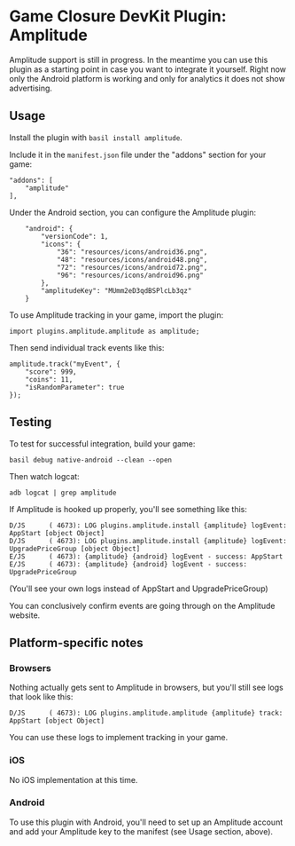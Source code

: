 # Game Closure DevKit Plugin: Amplitude

Amplitude support is still in progress.  In the meantime you can use this plugin as
a starting point in case you want to integrate it yourself.  Right now only the
Android platform is working and only for analytics it does not show advertising.

## Usage

Install the plugin with `basil install amplitude`.

Include it in the `manifest.json` file under the "addons" section for your game:

~~~
"addons": [
	"amplitude"
],
~~~

Under the Android section, you can configure the Amplitude plugin:

~~~
	"android": {
		"versionCode": 1,
		"icons": {
			"36": "resources/icons/android36.png",
			"48": "resources/icons/android48.png",
			"72": "resources/icons/android72.png",
			"96": "resources/icons/android96.png"
		},
		"amplitudeKey": "MUmm2eD3qdBSPlcLb3qz"
	}
~~~

To use Amplitude tracking in your game, import the plugin:

~~~
import plugins.amplitude.amplitude as amplitude;
~~~

Then send individual track events like this:

~~~
amplitude.track("myEvent", {
	"score": 999,
	"coins": 11,
	"isRandomParameter": true
});
~~~

## Testing

To test for successful integration, build your game:

~~~
basil debug native-android --clean --open
~~~

Then watch logcat:

~~~
adb logcat | grep amplitude
~~~

If Amplitude is hooked up properly, you'll see something like this:

~~~
D/JS      ( 4673): LOG plugins.amplitude.install {amplitude} logEvent:  AppStart [object Object]
D/JS      ( 4673): LOG plugins.amplitude.install {amplitude} logEvent:  UpgradePriceGroup [object Object]
E/JS      ( 4673): {amplitude} {android} logEvent - success: AppStart 
E/JS      ( 4673): {amplitude} {android} logEvent - success: UpgradePriceGroup
~~~

(You'll see your own logs instead of AppStart and UpgradePriceGroup)

You can conclusively confirm events are going through on the Amplitude website.

## Platform-specific notes

### Browsers

Nothing actually gets sent to Amplitude in browsers, but you'll still see logs that look like this:

~~~
D/JS      ( 4673): LOG plugins.amplitude.amplitude {amplitude} track:  AppStart [object Object]
~~~

You can use these logs to implement tracking in your game.

### iOS

No iOS implementation at this time.

### Android

To use this plugin with Android, you'll need to set up an Amplitude account and add your Amplitude key to the manifest (see Usage section, above).

